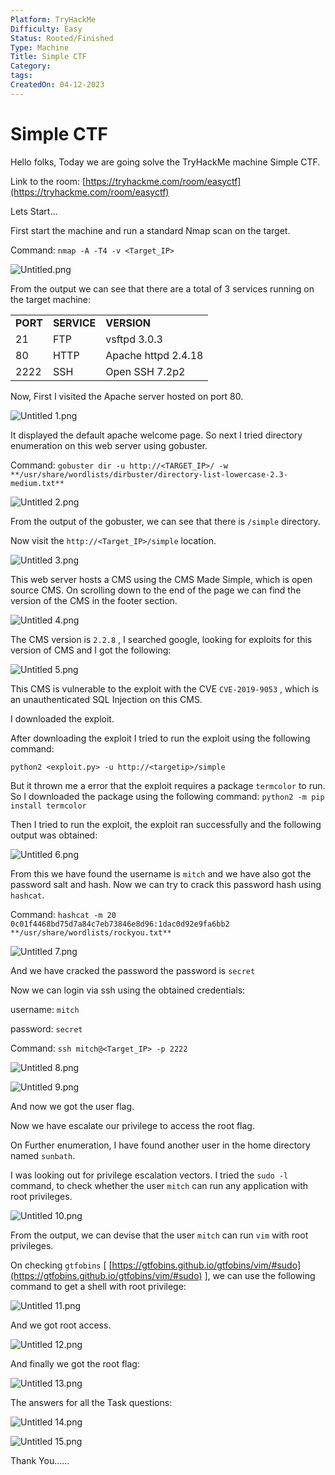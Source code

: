 ```yaml
---
Platform: TryHackMe
Difficulty: Easy
Status: Rooted/Finished
Type: Machine
Title: Simple CTF
Category: 
tags: 
CreatedOn: 04-12-2023
---
```

# Simple CTF

Hello folks, Today we are going solve the TryHackMe machine Simple CTF.

Link to the room: [https://tryhackme.com/room/easyctf](https://tryhackme.com/room/easyctf)

  

Lets Start…

First start the machine and run a standard Nmap scan on the target.

Command: `nmap -A -T4 -v <Target_IP>`

![Untitled.png](Simple%20CTF/assets/Untitled.png)

From the output we can see that there are a total of 3 services running on the target machine:

|   |   |   |
|---|---|---|
|**PORT**|**SERVICE**|**VERSION**|
|21|FTP|vsftpd 3.0.3|
|80|HTTP|Apache httpd 2.4.18|
|2222|SSH|Open SSH 7.2p2|

Now, First I visited the Apache server hosted on port 80.

![Untitled 1.png](Simple%20CTF/assets/Untitled%201.png)

It displayed the default apache welcome page. So next I tried directory enumeration on this web server using gobuster.

Command: `gobuster dir -u http://<TARGET_IP>/ -w` `**/usr/share/wordlists/dirbuster/directory-list-lowercase-2.3-medium.txt**`

![Untitled 2.png](Simple%20CTF/assets/Untitled%202.png)

From the output of the gobuster, we can see that there is `/simple` directory.

Now visit the `http://<Target_IP>/simple` location.

![Untitled 3.png](Simple%20CTF/assets/Untitled%203.png)

This web server hosts a CMS using the CMS Made Simple, which is open source CMS. On scrolling down to the end of the page we can find the version of the CMS in the footer section.

![Untitled 4.png](Simple%20CTF/assets/Untitled%204.png)

The CMS version is `2.2.8` , I searched google, looking for exploits for this version of CMS and I got the following:

![Untitled 5.png](Simple%20CTF/assets/Untitled%205.png)

This CMS is vulnerable to the exploit with the CVE `CVE-2019-9053` , which is an unauthenticated SQL Injection on this CMS.

I downloaded the exploit.

After downloading the exploit I tried to run the exploit using the following command:

`python2 <exploit.py> -u http://<targetip>/simple`

But it thrown me a error that the exploit requires a package `termcolor` to run. So I downloaded the package using the following command: `python2 -m pip install termcolor`

Then I tried to run the exploit, the exploit ran successfully and the following output was obtained:

![Untitled 6.png](Simple%20CTF/assets/Untitled%206.png)

From this we have found the username is `mitch` and we have also got the password salt and hash. Now we can try to crack this password hash using `hashcat`.

Command: `hashcat -m 20 0c01f4468bd75d7a84c7eb73846e8d96:1dac0d92e9fa6bb2` `**/usr/share/wordlists/rockyou.txt**`

![Untitled 7.png](Simple%20CTF/assets/Untitled%207.png)

And we have cracked the password the password is `secret`

Now we can login via ssh using the obtained credentials:

username: `mitch`

password: `secret`

Command: `ssh mitch@<Target_IP> -p 2222`

![Untitled 8.png](Simple%20CTF/assets/Untitled%208.png)

![Untitled 9.png](Simple%20CTF/assets/Untitled%209.png)

And now we got the user flag.

Now we have escalate our privilege to access the root flag.

On Further enumeration, I have found another user in the home directory named `sunbath`.

I was looking out for privilege escalation vectors. I tried the `sudo -l` command, to check whether the user `mitch` can run any application with root privileges.

![Untitled 10.png](Simple%20CTF/assets/Untitled%2010.png)

From the output, we can devise that the user `mitch` can run `vim` with root privileges.

On checking `gtfobins` [ [https://gtfobins.github.io/gtfobins/vim/#sudo](https://gtfobins.github.io/gtfobins/vim/#sudo) ], we can use the following command to get a shell with root privilege:

![Untitled 11.png](Simple%20CTF/assets/Untitled%2011.png)

And we got root access.

![Untitled 12.png](Simple%20CTF/assets/Untitled%2012.png)

And finally we got the root flag:

![Untitled 13.png](Simple%20CTF/assets/Untitled%2013.png)

The answers for all the Task questions:

![Untitled 14.png](Simple%20CTF/assets/Untitled%2014.png)

![Untitled 15.png](Simple%20CTF/assets/Untitled%2015.png)

  

Thank You……